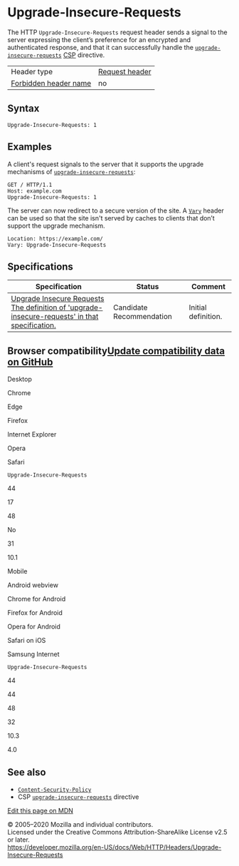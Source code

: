 Upgrade-Insecure-Requests
=========================

The HTTP `Upgrade-Insecure-Requests` request header sends a signal to the server expressing the client’s preference for an encrypted and authenticated response, and that it can successfully handle the [`upgrade-insecure-requests`](content-security-policy/upgrade-insecure-requests) [CSP](https://developer.mozilla.org/en-US/docs/Web/Security/CSP) directive.

<table><tbody><tr class="odd"><td>Header type</td><td><a href="https://developer.mozilla.org/en-US/docs/Glossary/Request_header">Request header</a></td></tr><tr class="even"><td><a href="https://developer.mozilla.org/en-US/docs/Glossary/Forbidden_header_name">Forbidden header name</a></td><td>no</td></tr></tbody></table>

Syntax
------

    Upgrade-Insecure-Requests: 1

Examples
--------

A client's request signals to the server that it supports the upgrade mechanisms of [`upgrade-insecure-requests`](content-security-policy/upgrade-insecure-requests):

    GET / HTTP/1.1 
    Host: example.com 
    Upgrade-Insecure-Requests: 1

The server can now redirect to a secure version of the site. A [`Vary`](vary) header can be used so that the site isn't served by caches to clients that don’t support the upgrade mechanism.

    Location: https://example.com/ 
    Vary: Upgrade-Insecure-Requests

Specifications
--------------

<table><thead><tr class="header"><th>Specification</th><th>Status</th><th>Comment</th></tr></thead><tbody><tr class="odd"><td><a href="https://w3c.github.io/webappsec-upgrade-insecure-requests/#preference">Upgrade Insecure Requests<br />
<span class="small">The definition of 'upgrade-insecure-requests' in that specification.</span></a></td><td><span class="spec-CR">Candidate Recommendation</span></td><td>Initial definition.</td></tr></tbody></table>

Browser compatibility<a href="https://github.com/mdn/browser-compat-data" class="bc-github-link">Update compatibility data on GitHub</a>
----------------------------------------------------------------------------------------------------------------------------------------

Desktop

<span class="bc-head-txt-label bc-head-icon-chrome">Chrome</span>

<span class="bc-head-txt-label bc-head-icon-edge">Edge</span>

<span class="bc-head-txt-label bc-head-icon-firefox">Firefox</span>

<span class="bc-head-txt-label bc-head-icon-ie">Internet Explorer</span>

<span class="bc-head-txt-label bc-head-icon-opera">Opera</span>

<span class="bc-head-txt-label bc-head-icon-safari">Safari</span>

`Upgrade-Insecure-Requests`

44

17

48

No

31

10.1

Mobile

<span class="bc-head-txt-label bc-head-icon-webview_android">Android webview</span>

<span class="bc-head-txt-label bc-head-icon-chrome_android">Chrome for Android</span>

<span class="bc-head-txt-label bc-head-icon-firefox_android">Firefox for Android</span>

<span class="bc-head-txt-label bc-head-icon-opera_android">Opera for Android</span>

<span class="bc-head-txt-label bc-head-icon-safari_ios">Safari on iOS</span>

<span class="bc-head-txt-label bc-head-icon-samsunginternet_android">Samsung Internet</span>

`Upgrade-Insecure-Requests`

44

44

48

32

10.3

4.0

See also
--------

-   [`Content-Security-Policy`](content-security-policy)
-   CSP [`upgrade-insecure-requests`](content-security-policy/upgrade-insecure-requests) directive

<a href="https://developer.mozilla.org/en-US/docs/Web/HTTP/Headers/Upgrade-Insecure-Requests$edit" class="_attribution-link">Edit this page on MDN</a>

© 2005–2020 Mozilla and individual contributors.  
Licensed under the Creative Commons Attribution-ShareAlike License v2.5 or later.  
<a href="https://developer.mozilla.org/en-US/docs/Web/HTTP/Headers/Upgrade-Insecure-Requests" class="_attribution-link">https://developer.mozilla.org/en-US/docs/Web/HTTP/Headers/Upgrade-Insecure-Requests</a>
